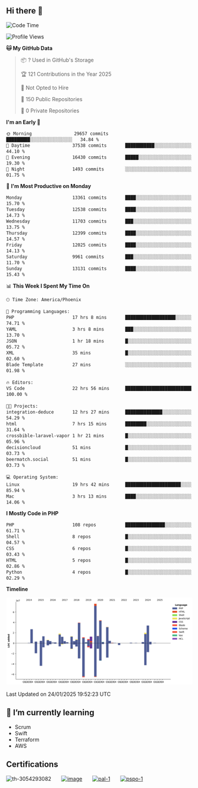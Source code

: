 ## Hi there 👋

<!--START_SECTION:waka-->
![Code Time](http://img.shields.io/badge/Code%20Time-10%2C543%20hrs%2057%20mins-blue)

![Profile Views](http://img.shields.io/badge/Profile%20Views-0-blue)

**🐱 My GitHub Data** 

> 📦 ? Used in GitHub's Storage 
 > 
> 🏆 121 Contributions in the Year 2025
 > 
> 🚫 Not Opted to Hire
 > 
> 📜 150 Public Repositories 
 > 
> 🔑 0 Private Repositories 
 > 
**I'm an Early 🐤** 

```text
🌞 Morning                29657 commits       █████████░░░░░░░░░░░░░░░░   34.84 % 
🌆 Daytime                37538 commits       ███████████░░░░░░░░░░░░░░   44.10 % 
🌃 Evening                16430 commits       █████░░░░░░░░░░░░░░░░░░░░   19.30 % 
🌙 Night                  1493 commits        ░░░░░░░░░░░░░░░░░░░░░░░░░   01.75 % 
```
📅 **I'm Most Productive on Monday** 

```text
Monday                   13361 commits       ████░░░░░░░░░░░░░░░░░░░░░   15.70 % 
Tuesday                  12538 commits       ████░░░░░░░░░░░░░░░░░░░░░   14.73 % 
Wednesday                11703 commits       ███░░░░░░░░░░░░░░░░░░░░░░   13.75 % 
Thursday                 12399 commits       ████░░░░░░░░░░░░░░░░░░░░░   14.57 % 
Friday                   12025 commits       ████░░░░░░░░░░░░░░░░░░░░░   14.13 % 
Saturday                 9961 commits        ███░░░░░░░░░░░░░░░░░░░░░░   11.70 % 
Sunday                   13131 commits       ████░░░░░░░░░░░░░░░░░░░░░   15.43 % 
```


📊 **This Week I Spent My Time On** 

```text
🕑︎ Time Zone: America/Phoenix

💬 Programming Languages: 
PHP                      17 hrs 8 mins       ███████████████████░░░░░░   74.71 % 
YAML                     3 hrs 8 mins        ███░░░░░░░░░░░░░░░░░░░░░░   13.70 % 
JSON                     1 hr 18 mins        █░░░░░░░░░░░░░░░░░░░░░░░░   05.72 % 
XML                      35 mins             █░░░░░░░░░░░░░░░░░░░░░░░░   02.60 % 
Blade Template           27 mins             ░░░░░░░░░░░░░░░░░░░░░░░░░   01.98 % 

🔥 Editors: 
VS Code                  22 hrs 56 mins      █████████████████████████   100.00 % 

🐱‍💻 Projects: 
integration-deduce       12 hrs 27 mins      ██████████████░░░░░░░░░░░   54.29 % 
html                     7 hrs 15 mins       ████████░░░░░░░░░░░░░░░░░   31.64 % 
crossbible-laravel-vapor 1 hr 21 mins        █░░░░░░░░░░░░░░░░░░░░░░░░   05.96 % 
decisioncloud            51 mins             █░░░░░░░░░░░░░░░░░░░░░░░░   03.73 % 
beermatch.social         51 mins             █░░░░░░░░░░░░░░░░░░░░░░░░   03.73 % 

💻 Operating System: 
Linux                    19 hrs 42 mins      █████████████████████░░░░   85.94 % 
Mac                      3 hrs 13 mins       ████░░░░░░░░░░░░░░░░░░░░░   14.06 % 
```

**I Mostly Code in PHP** 

```text
PHP                      108 repos           ███████████████░░░░░░░░░░   61.71 % 
Shell                    8 repos             █░░░░░░░░░░░░░░░░░░░░░░░░   04.57 % 
CSS                      6 repos             █░░░░░░░░░░░░░░░░░░░░░░░░   03.43 % 
HTML                     5 repos             █░░░░░░░░░░░░░░░░░░░░░░░░   02.86 % 
Python                   4 repos             █░░░░░░░░░░░░░░░░░░░░░░░░   02.29 % 
```



**Timeline**

![Lines of Code chart](https://raw.githubusercontent.com/mikebronner/mikebronner/master/assets/bar_graph.png)


 Last Updated on 24/01/2025 19:52:23 UTC
<!--END_SECTION:waka-->

<!--
**mikebronner/mikebronner** is a ✨ _special_ ✨ repository because its `README.md` (this file) appears on your GitHub profile.

Here are some ideas to get you started:

- 🔭 I’m currently working on ...
- 🌱 I’m currently learning ...
- 👯 I’m looking to collaborate on ...
- 🤔 I’m looking for help with ...
- 💬 Ask me about ...
- 📫 How to reach me: ...
- 😄 Pronouns: ...
- ⚡ Fun fact: ...
-->

## 🌱 I’m currently learning

- Scrum
- Swift
- Terraform
- AWS

## Certifications

![th-3054293082](https://user-images.githubusercontent.com/1791050/208267034-c5006f82-ae89-41eb-9478-7106c5aba070.jpg)
&nbsp;&nbsp;&nbsp;&nbsp;&nbsp;
[![image](https://user-images.githubusercontent.com/1791050/208267032-13c8c426-f627-448d-b23e-e3dd74b6712a.png)](https://www.credly.com/users/mike-bronner)
&nbsp;&nbsp;&nbsp;&nbsp;&nbsp;
[![pal-1](https://github.com/mikebronner/mikebronner/assets/1791050/3384899a-848a-4e35-8cee-e35261b5ccce)](https://www.credly.com/users/mike-bronner)
&nbsp;&nbsp;&nbsp;&nbsp;&nbsp;
[![pspo-1](https://github.com/user-attachments/assets/7a6e28a4-7e44-4218-ba25-468d8c703864)](https://www.credly.com/users/mike-bronner)
